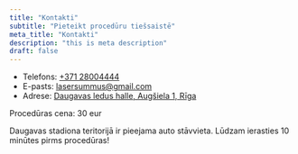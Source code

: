 ```yaml
---
title: "Kontakti"
subtitle: "Pieteikt procedūru tiešsaistē"
meta_title: "Kontakti"
description: "this is meta description"
draft: false
---
```


- Telefons: <a href='tel:+37128004444'>+371 28004444</a>
- E-pasts: <a href='mailto:lasersummus@gmail.com'>lasersummus@gmail.com</a>
- Adrese: <a href='https://maps.app.goo.gl/aBYbjcuFuGkZfdJ16'>Daugavas ledus halle, Augšiela 1, Rīga</a>

Procedūras cena: 30 eur


Daugavas stadiona teritorijā ir pieejama auto stāvvieta.
Lūdzam ierasties 10 minūtes pirms procedūras!
